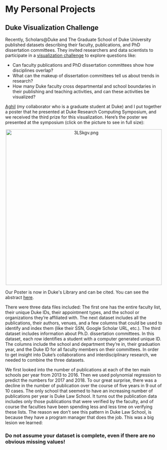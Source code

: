 # My Personal Projects
## Duke Visualization Challenge

Recently, Scholars@Duke and The Graduate School of Duke University published datasets describing their faculty, publications, and PhD dissertation committees. They invited researchers and data scientists to participate in a [visualization challenge](https://rc.duke.edu/scholars-vis-challenge/) to explore questions like:

- Can faculty publications and PhD dissertation committees show how disciplines overlap?
- What can the makeup of dissertation committees tell us about trends in research?
- How many Duke faculty cross departmental and school boundaries in their publishing and teaching activities, and can these activities be visualized?
 
[Aghil](https://github.com/AghilZadeh) (my collaborator who is a graduate student at Duke) and I put together a poster that he presented at Duke Research Computing Symposium, and we received the third prize for this visualization. Here’s the poster we presented at the symposium (click on the picture to see in full size): 

<div align="center">
<img src="https://vgy.me/3LSkgv.png" alt="3LSkgv.png" height="500px">
</div> 


Our Poster is now in Duke's Library and can be cited. You can see the abstract [here](http://hdl.handle.net/10161/16026/).
 
There were three data files included: The first one has the entire faculty list, their unique Duke IDs, their appointment types, and the school or organizations they’re affiliated with. The next dataset includes all the publications, their authors, venues, and a few columns that could be used to identify and index them (like their SSN, Google Scholar URL, etc.). The third dataset includes information about Ph.D. dissertation committees. In this dataset, each row identifies a student with a computer generated unique ID. The columns include the school and department they’re in, their graduation year, and the Duke ID for all faculty members on their committees. In order to get insight into Duke’s collaborations and interdisciplinary research, we needed to combine the three datasets.

We first looked into the number of publications at each of the ten main schools per year from 2013 to 2016. Then we used polynomial regression to predict the numbers for 2017 and 2018. To our great surprise, there was a decline in the number of publication over the course of five years in 9 out of 10 cases. The only school that seemed to have an increasing number of publications per year is Duke Law School.  It turns out the publication data includes only those publications that were verified by the faculty, and of course the faculties have been spending less and less time on verifying these lists. The reason we don’t see this pattern in Duke Law School, is because they have a program manager that does the job. This was a big lesion we learned:

### Do not assume your dataset is complete, even if there are no obvious missing values!

 
